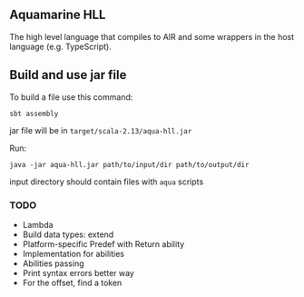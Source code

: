## Aquamarine HLL

The high level language that compiles to AIR and some wrappers in the host language (e.g. TypeScript).

## Build and use jar file
To build a file use this command:

```commandline
sbt assembly
```


jar file will be in `target/scala-2.13/aqua-hll.jar`

Run:

```commandline
java -jar aqua-hll.jar path/to/input/dir path/to/output/dir
```
input directory should contain files with `aqua` scripts

### TODO

- Lambda
- Build data types: extend
- Platform-specific Predef with Return ability
- Implementation for abilities
- Abilities passing
- Print syntax errors better way
- For the offset, find a token
